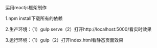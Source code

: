 运用reactjs框架制作

1.npm install下载所有的依赖

2.生产环境：（1）gulp serve（2）打开http://localhost:5000/看实时效果

3.运行环境：（1）gulp（2）打开index.html看静态页面效果


